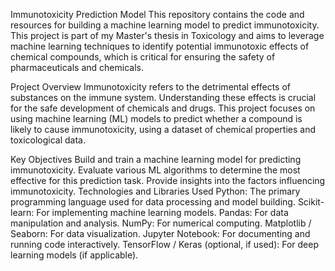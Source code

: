 Immunotoxicity Prediction Model
This repository contains the code and resources for building a machine learning model to predict immunotoxicity. This project is part of my Master's thesis in Toxicology and aims to leverage machine learning techniques to identify potential immunotoxic effects of chemical compounds, which is critical for ensuring the safety of pharmaceuticals and chemicals.

Project Overview
Immunotoxicity refers to the detrimental effects of substances on the immune system. Understanding these effects is crucial for the safe development of chemicals and drugs. This project focuses on using machine learning (ML) models to predict whether a compound is likely to cause immunotoxicity, using a dataset of chemical properties and toxicological data.

Key Objectives
Build and train a machine learning model for predicting immunotoxicity.
Evaluate various ML algorithms to determine the most effective for this prediction task.
Provide insights into the factors influencing immunotoxicity.
Technologies and Libraries Used
Python: The primary programming language used for data processing and model building.
Scikit-learn: For implementing machine learning models.
Pandas: For data manipulation and analysis.
NumPy: For numerical computing.
Matplotlib / Seaborn: For data visualization.
Jupyter Notebook: For documenting and running code interactively.
TensorFlow / Keras (optional, if used): For deep learning models (if applicable).
